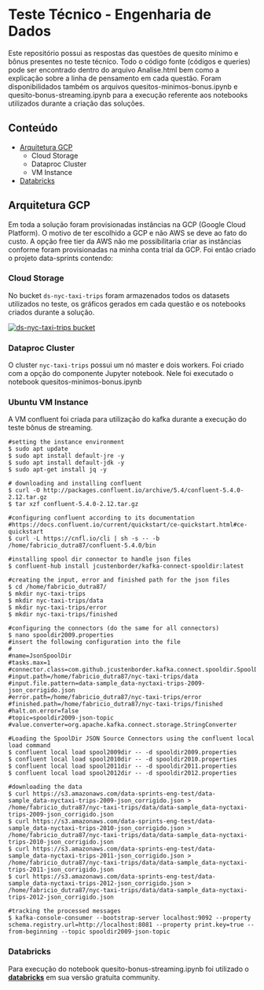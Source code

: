 # Teste Técnico - Engenharia de Dados

Este repositório possui as respostas das questões de quesito mínimo e bônus presentes no teste técnico. Todo o código fonte (códigos e queries) pode ser encontrado dentro do arquivo Analise.html bem como a explicação sobre a linha de pensamento em cada questão. Foram disponibilidados também os arquivos quesitos-minimos-bonus.ipynb e quesito-bonus-streaming.ipynb para a execução referente aos notebooks utilizados durante a criação das soluções.

## Conteúdo

- [Arquitetura GCP](#Arquitetura)
    - Cloud Storage
    - Dataproc Cluster
    - VM Instance
- [Databricks](#Databricks)

## Arquitetura GCP

Em toda a solução foram provisionadas instâncias na GCP (Google Cloud Platform). O motivo de ter escolhido a GCP e não AWS se deve ao fato do custo. A opção free tier da AWS não me possibilitaria criar as instâncias conforme foram provisionadas na minha conta trial da GCP. Foi então criado o projeto data-sprints contendo:

### Cloud Storage
No bucket `ds-nyc-taxi-trips` foram armazenados todos os datasets utilizados no teste, os gráficos gerados em cada questão e os notebooks criados durante a solução.


[![ds-nyc-taxi-trips bucket](https://storage.googleapis.com/repo-files/bucket-details.png)]()

### Dataproc Cluster
O cluster `nyc-taxi-trips` possui um nó master e dois workers. Foi criado com a opção do componente Jupyter notebook. Nele foi executado o notebook quesitos-minimos-bonus.ipynb

### Ubuntu VM Instance
A VM confluent foi criada para utilização do kafka durante a execução do teste bônus de streaming.

```shell
#setting the instance environment
$ sudo apt update
$ sudo apt install default-jre -y
$ sudo apt install default-jdk -y
$ sudo apt-get install jq -y

# downloading and installing confluent
$ curl -O http://packages.confluent.io/archive/5.4/confluent-5.4.0-2.12.tar.gz
$ tar xzf confluent-5.4.0-2.12.tar.gz

#configuring confluent according to its documentation
#https://docs.confluent.io/current/quickstart/ce-quickstart.html#ce-quickstart
$ curl -L https://cnfl.io/cli | sh -s -- -b /home/fabricio_dutra87/confluent-5.4.0/bin

#installing spool dir connector to handle json files
$ confluent-hub install jcustenborder/kafka-connect-spooldir:latest

#creating the input, error and finished path for the json files
$ cd /home/fabricio_dutra87/
$ mkdir nyc-taxi-trips
$ mkdir nyc-taxi-trips/data
$ mkdir nyc-taxi-trips/error
$ mkdir nyc-taxi-trips/finished

#configuring the connectors (do the same for all connectors)
$ nano spooldir2009.properties
#insert the following configuration into the file
#
#name=JsonSpoolDir
#tasks.max=1
#connector.class=com.github.jcustenborder.kafka.connect.spooldir.SpoolDirSchemaLessJsonSourceConnector
#input.path=/home/fabricio_dutra87/nyc-taxi-trips/data
#input.file.pattern=data-sample_data-nyctaxi-trips-2009-json_corrigido.json
#error.path=/home/fabricio_dutra87/nyc-taxi-trips/error
#finished.path=/home/fabricio_dutra87/nyc-taxi-trips/finished
#halt.on.error=false
#topic=spooldir2009-json-topic
#value.converter=org.apache.kafka.connect.storage.StringConverter

#Loading the SpoolDir JSON Source Connectors using the confluent local load command
$ confluent local load spool2009dir -- -d spooldir2009.properties
$ confluent local load spool2010dir -- -d spooldir2010.properties
$ confluent local load spool2011dir -- -d spooldir2011.properties
$ confluent local load spool2012dir -- -d spooldir2012.properties

#downloading the data
$ curl https://s3.amazonaws.com/data-sprints-eng-test/data-sample_data-nyctaxi-trips-2009-json_corrigido.json > /home/fabricio_dutra87/nyc-taxi-trips/data/data-sample_data-nyctaxi-trips-2009-json_corrigido.json
$ curl https://s3.amazonaws.com/data-sprints-eng-test/data-sample_data-nyctaxi-trips-2010-json_corrigido.json > /home/fabricio_dutra87/nyc-taxi-trips/data/data-sample_data-nyctaxi-trips-2010-json_corrigido.json
$ curl https://s3.amazonaws.com/data-sprints-eng-test/data-sample_data-nyctaxi-trips-2011-json_corrigido.json > /home/fabricio_dutra87/nyc-taxi-trips/data/data-sample_data-nyctaxi-trips-2011-json_corrigido.json
$ curl https://s3.amazonaws.com/data-sprints-eng-test/data-sample_data-nyctaxi-trips-2012-json_corrigido.json > /home/fabricio_dutra87/nyc-taxi-trips/data/data-sample_data-nyctaxi-trips-2012-json_corrigido.json

#tracking the processed messages
$ kafka-console-consumer --bootstrap-server localhost:9092 --property schema.registry.url=http://localhost:8081 --property print.key=true --from-beginning --topic spooldir2009-json-topic
```


### Databricks
Para execução do notebook quesito-bonus-streaming.ipynb foi utilizado o <a href="community.cloud.databricks.com/" target="_blank">**databricks**</a> em sua versão gratuita community.
